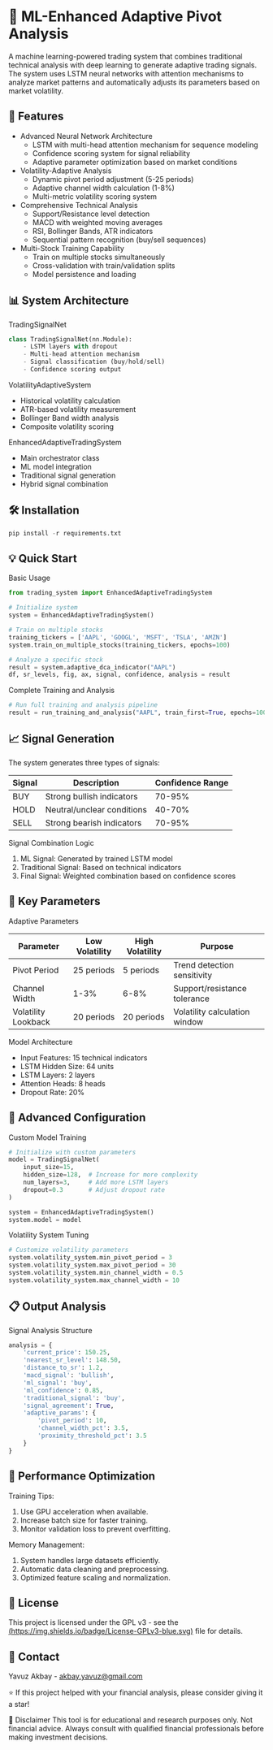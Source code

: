 # 🧠 ML-Enhanced Adaptive Pivot Analysis

A machine learning-powered trading system that combines traditional technical analysis with deep learning to generate adaptive trading signals. The system uses LSTM neural networks with attention mechanisms to analyze market patterns and automatically adjusts its parameters based on market volatility.

## 🚀 Features

- Advanced Neural Network Architecture
  - LSTM with multi-head attention mechanism for sequence modeling
  - Confidence scoring system for signal reliability
  - Adaptive parameter optimization based on market conditions
- Volatility-Adaptive Analysis
  - Dynamic pivot period adjustment (5-25 periods)
  - Adaptive channel width calculation (1-8%)
  - Multi-metric volatility scoring system
- Comprehensive Technical Analysis
  - Support/Resistance level detection
  - MACD with weighted moving averages
  - RSI, Bollinger Bands, ATR indicators
  - Sequential pattern recognition (buy/sell sequences)
- Multi-Stock Training Capability
  - Train on multiple stocks simultaneously
  - Cross-validation with train/validation splits
  - Model persistence and loading

## 📊 System Architecture

TradingSignalNet

```python
class TradingSignalNet(nn.Module):
    - LSTM layers with dropout
    - Multi-head attention mechanism
    - Signal classification (buy/hold/sell)
    - Confidence scoring output
```

VolatilityAdaptiveSystem

- Historical volatility calculation
- ATR-based volatility measurement
- Bollinger Band width analysis
- Composite volatility scoring

EnhancedAdaptiveTradingSystem

- Main orchestrator class
- ML model integration
- Traditional signal generation
- Hybrid signal combination

## 🛠️ Installation

```python
pip install -r requirements.txt
```

## 💡 Quick Start

Basic Usage

```python
from trading_system import EnhancedAdaptiveTradingSystem

# Initialize system
system = EnhancedAdaptiveTradingSystem()

# Train on multiple stocks
training_tickers = ['AAPL', 'GOOGL', 'MSFT', 'TSLA', 'AMZN']
system.train_on_multiple_stocks(training_tickers, epochs=100)

# Analyze a specific stock
result = system.adaptive_dca_indicator("AAPL")
df, sr_levels, fig, ax, signal, confidence, analysis = result
```

Complete Training and Analysis

```python
# Run full training and analysis pipeline
result = run_training_and_analysis("AAPL", train_first=True, epochs=100)
```

## 📈 Signal Generation

The system generates three types of signals:

| Signal  | Description | Confidence Range |
| ------------- | ------------- | ------------- |
| BUY | Strong bullish indicators | 70-95% |
| HOLD  | Neutral/unclear conditions | 40-70% |
| SELL | Strong bearish indicators | 70-95% |

Signal Combination Logic

1. ML Signal: Generated by trained LSTM model
2. Traditional Signal: Based on technical indicators
3. Final Signal: Weighted combination based on confidence scores

## 🎯 Key Parameters

Adaptive Parameters

| Parameter  | Low Volatility | High Volatility | Purpose |
| ------------- | ------------- | ------------- | ------------- |
| Pivot Period | 25 periods  | 5 periods | Trend detection sensitivity |
| Channel Width | 1-3% | 6-8% | Support/resistance tolerance |
| Volatility Lookback | 20 periods | 20 periods | Volatility calculation window |

Model Architecture

- Input Features: 15 technical indicators
- LSTM Hidden Size: 64 units
- LSTM Layers: 2 layers
- Attention Heads: 8 heads
- Dropout Rate: 20%

## 🔧 Advanced Configuration

Custom Model Training

```python
# Initialize with custom parameters
model = TradingSignalNet(
    input_size=15,
    hidden_size=128,  # Increase for more complexity
    num_layers=3,     # Add more LSTM layers
    dropout=0.3       # Adjust dropout rate
)

system = EnhancedAdaptiveTradingSystem()
system.model = model
```

Volatility System Tuning

```python
# Customize volatility parameters
system.volatility_system.min_pivot_period = 3
system.volatility_system.max_pivot_period = 30
system.volatility_system.min_channel_width = 0.5
system.volatility_system.max_channel_width = 10
```

## 📋 Output Analysis

Signal Analysis Structure

```python
analysis = {
    'current_price': 150.25,
    'nearest_sr_level': 148.50,
    'distance_to_sr': 1.2,
    'macd_signal': 'bullish',
    'ml_signal': 'buy',
    'ml_confidence': 0.85,
    'traditional_signal': 'buy',
    'signal_agreement': True,
    'adaptive_params': {
        'pivot_period': 10,
        'channel_width_pct': 3.5,
        'proximity_threshold_pct': 3.5
    }
}
```

## 🚀 Performance Optimization

Training Tips: 
1. Use GPU acceleration when available.
2. Increase batch size for faster training.
3. Monitor validation loss to prevent overfitting.

Memory Management:
1. System handles large datasets efficiently.
2. Automatic data cleaning and preprocessing.
3. Optimized feature scaling and normalization.

## 📝 License

This project is licensed under the GPL v3 - see the [(https://img.shields.io/badge/License-GPLv3-blue.svg)](https://www.gnu.org/licenses/gpl-3.0) file for details.

## 📧 Contact

Yavuz Akbay - akbay.yavuz@gmail.com

⭐️ If this project helped with your financial analysis, please consider giving it a star!

🚨 Disclaimer
This tool is for educational and research purposes only. Not financial advice. Always consult with qualified financial professionals before making investment decisions.
